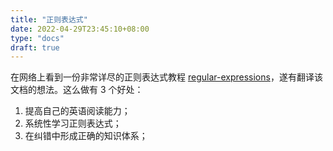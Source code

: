 ```yaml
---
title: "正则表达式"
date: 2022-04-29T23:45:10+08:00
type: "docs"
draft: true
---
```


在网络上看到一份非常详尽的正则表达式教程 [regular-expressions](https://www.regular-expressions.info/tutorial.html)，遂有翻译该文档的想法。这么做有 3 个好处：

1. 提高自己的英语阅读能力；
2. 系统性学习正则表达式；
3. 在纠错中形成正确的知识体系；